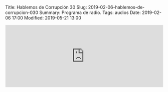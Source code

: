 Title: Hablemos de Corrupción 30
Slug: 2019-02-06-hablemos-de-corrupcion-030
Summary: Programa de radio.
Tags: audios
Date: 2019-02-06 17:00
Modified: 2019-05-21 13:00


<iframe id='audio_36153740' frameborder='0' allowfullscreen='' scrolling='no' height='200' style='border:1px solid #EEE; box-sizing:border-box; width:100%;' src="https://mx.ivoox.com/es/player_ej_36153740_4_1.html?c1=ff6600"></iframe>
